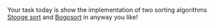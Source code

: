 

Your task today is show the implementation of two sorting algorithms [Stooge sort](http://en.wikipedia.org/wiki/Stooge_sort) and [Bogosort](http://en.wikipedia.org/wiki/Bogosort) in anyway you like!

